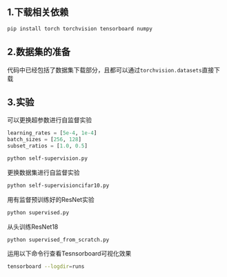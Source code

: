 ## 1.下载相关依赖
```bash
pip install torch torchvision tensorboard numpy
```
## 2.数据集的准备
代码中已经包括了数据集下载部分，且都可以通过`torchvision.datasets`直接下载
## 3.实验
可以更换超参数进行自监督实验
```python
learning_rates = [5e-4, 1e-4]
batch_sizes = [256, 128]
subset_ratios = [1.0, 0.5]
```

```bash
python self-supervision.py
```
更换数据集进行自监督实验

```bash
python self-supervisioncifar10.py
```
用有监督预训练好的ResNet实验
```bash
python supervised.py
```
从头训练ResNet18
```bash
python supervised_from_scratch.py
```
运用以下命令行查看Tesnsorboard可视化效果
```bash
tensorboard --logdir=runs
```

 
 
